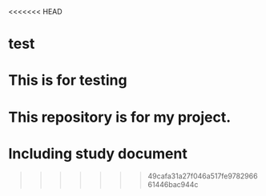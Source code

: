 <<<<<<< HEAD
# test
This is for testing
=======
# This repository is for my project.
# Including study document
>>>>>>> 49cafa31a27f046a517fe978296661446bac944c
